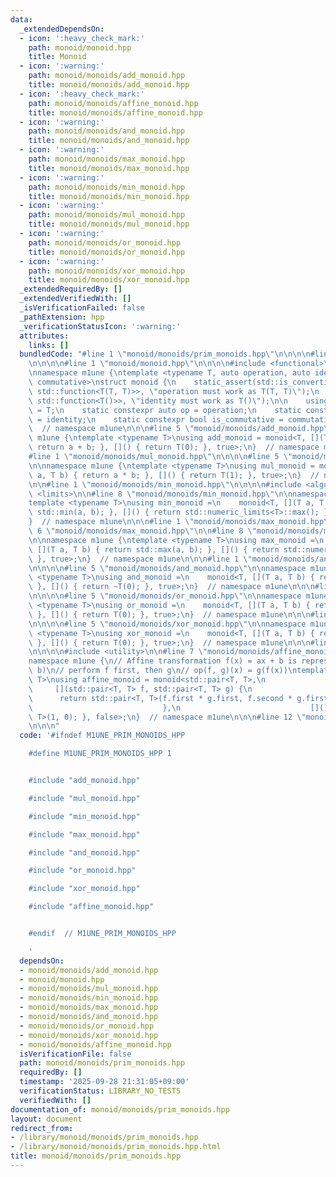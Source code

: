 ```yaml
---
data:
  _extendedDependsOn:
  - icon: ':heavy_check_mark:'
    path: monoid/monoid.hpp
    title: Monoid
  - icon: ':warning:'
    path: monoid/monoids/add_monoid.hpp
    title: monoid/monoids/add_monoid.hpp
  - icon: ':heavy_check_mark:'
    path: monoid/monoids/affine_monoid.hpp
    title: monoid/monoids/affine_monoid.hpp
  - icon: ':warning:'
    path: monoid/monoids/and_monoid.hpp
    title: monoid/monoids/and_monoid.hpp
  - icon: ':warning:'
    path: monoid/monoids/max_monoid.hpp
    title: monoid/monoids/max_monoid.hpp
  - icon: ':warning:'
    path: monoid/monoids/min_monoid.hpp
    title: monoid/monoids/min_monoid.hpp
  - icon: ':warning:'
    path: monoid/monoids/mul_monoid.hpp
    title: monoid/monoids/mul_monoid.hpp
  - icon: ':warning:'
    path: monoid/monoids/or_monoid.hpp
    title: monoid/monoids/or_monoid.hpp
  - icon: ':warning:'
    path: monoid/monoids/xor_monoid.hpp
    title: monoid/monoids/xor_monoid.hpp
  _extendedRequiredBy: []
  _extendedVerifiedWith: []
  _isVerificationFailed: false
  _pathExtension: hpp
  _verificationStatusIcon: ':warning:'
  attributes:
    links: []
  bundledCode: "#line 1 \"monoid/monoids/prim_monoids.hpp\"\n\n\n\n#line 1 \"monoid/monoids/add_monoid.hpp\"\
    \n\n\n\n#line 1 \"monoid/monoid.hpp\"\n\n\n\n#include <functional>\n#include <type_traits>\n\
    \nnamespace m1une {\ntemplate <typename T, auto operation, auto identity, bool\
    \ commutative>\nstruct monoid {\n    static_assert(std::is_convertible_v<decltype(operation),\
    \ std::function<T(T, T)>>, \"operation must work as T(T, T)\");\n    static_assert(std::is_convertible_v<decltype(identity),\
    \ std::function<T()>>, \"identity must work as T()\");\n\n    using value_type\
    \ = T;\n    static constexpr auto op = operation;\n    static constexpr auto id\
    \ = identity;\n    static constexpr bool is_commutative = commutative;\n};\n}\
    \  // namespace m1une\n\n\n#line 5 \"monoid/monoids/add_monoid.hpp\"\n\nnamespace\
    \ m1une {\ntemplate <typename T>\nusing add_monoid = monoid<T, [](T a, T b) {\
    \ return a + b; }, []() { return T(0); }, true>;\n}  // namespace m1une\n\n\n\
    #line 1 \"monoid/monoids/mul_monoid.hpp\"\n\n\n\n#line 5 \"monoid/monoids/mul_monoid.hpp\"\
    \n\nnamespace m1une {\ntemplate <typename T>\nusing mul_monoid = monoid<T, [](T\
    \ a, T b) { return a * b; }, []() { return T(1); }, true>;\n}  // namespace m1une\n\
    \n\n#line 1 \"monoid/monoids/min_monoid.hpp\"\n\n\n\n#include <algorithm>\n#include\
    \ <limits>\n\n#line 8 \"monoid/monoids/min_monoid.hpp\"\n\nnamespace m1une {\n\
    template <typename T>\nusing min_monoid =\n    monoid<T, [](T a, T b) { return\
    \ std::min(a, b); }, []() { return std::numeric_limits<T>::max(); }, true>;\n\
    }  // namespace m1une\n\n\n#line 1 \"monoid/monoids/max_monoid.hpp\"\n\n\n\n#line\
    \ 6 \"monoid/monoids/max_monoid.hpp\"\n\n#line 8 \"monoid/monoids/max_monoid.hpp\"\
    \n\nnamespace m1une {\ntemplate <typename T>\nusing max_monoid =\n    monoid<T,\
    \ [](T a, T b) { return std::max(a, b); }, []() { return std::numeric_limits<T>::min();\
    \ }, true>;\n}  // namespace m1une\n\n\n#line 1 \"monoid/monoids/and_monoid.hpp\"\
    \n\n\n\n#line 5 \"monoid/monoids/and_monoid.hpp\"\n\nnamespace m1une {\ntemplate\
    \ <typename T>\nusing and_monoid =\n    monoid<T, [](T a, T b) { return a & b;\
    \ }, []() { return ~T(0); }, true>;\n}  // namespace m1une\n\n\n#line 1 \"monoid/monoids/or_monoid.hpp\"\
    \n\n\n\n#line 5 \"monoid/monoids/or_monoid.hpp\"\n\nnamespace m1une {\ntemplate\
    \ <typename T>\nusing or_monoid =\n    monoid<T, [](T a, T b) { return a | b;\
    \ }, []() { return T(0); }, true>;\n}  // namespace m1une\n\n\n#line 1 \"monoid/monoids/xor_monoid.hpp\"\
    \n\n\n\n#line 5 \"monoid/monoids/xor_monoid.hpp\"\n\nnamespace m1une {\ntemplate\
    \ <typename T>\nusing xor_monoid =\n    monoid<T, [](T a, T b) { return a ^ b;\
    \ }, []() { return T(0); }, true>;\n}  // namespace m1une\n\n\n#line 1 \"monoid/monoids/affine_monoid.hpp\"\
    \n\n\n\n#include <utility>\n\n#line 7 \"monoid/monoids/affine_monoid.hpp\"\n\n\
    namespace m1une {\n// Affine transformation f(x) = ax + b is represented as (a,\
    \ b)\n// perform f first, then g\n// op(f, g)(x) = g(f(x))\ntemplate <typename\
    \ T>\nusing affine_monoid = monoid<std::pair<T, T>,\n                        \
    \     [](std::pair<T, T> f, std::pair<T, T> g) {\n                           \
    \      return std::pair<T, T>(f.first * g.first, f.second * g.first + g.second);\n\
    \                             },\n                             []() { return std::pair<T,\
    \ T>(1, 0); }, false>;\n}  // namespace m1une\n\n\n#line 12 \"monoid/monoids/prim_monoids.hpp\"\
    \n\n\n"
  code: '#ifndef M1UNE_PRIM_MONOIDS_HPP

    #define M1UNE_PRIM_MONOIDS_HPP 1


    #include "add_monoid.hpp"

    #include "mul_monoid.hpp"

    #include "min_monoid.hpp"

    #include "max_monoid.hpp"

    #include "and_monoid.hpp"

    #include "or_monoid.hpp"

    #include "xor_monoid.hpp"

    #include "affine_monoid.hpp"


    #endif  // M1UNE_PRIM_MONOIDS_HPP

    '
  dependsOn:
  - monoid/monoids/add_monoid.hpp
  - monoid/monoid.hpp
  - monoid/monoids/mul_monoid.hpp
  - monoid/monoids/min_monoid.hpp
  - monoid/monoids/max_monoid.hpp
  - monoid/monoids/and_monoid.hpp
  - monoid/monoids/or_monoid.hpp
  - monoid/monoids/xor_monoid.hpp
  - monoid/monoids/affine_monoid.hpp
  isVerificationFile: false
  path: monoid/monoids/prim_monoids.hpp
  requiredBy: []
  timestamp: '2025-09-28 21:31:05+09:00'
  verificationStatus: LIBRARY_NO_TESTS
  verifiedWith: []
documentation_of: monoid/monoids/prim_monoids.hpp
layout: document
redirect_from:
- /library/monoid/monoids/prim_monoids.hpp
- /library/monoid/monoids/prim_monoids.hpp.html
title: monoid/monoids/prim_monoids.hpp
---
```

